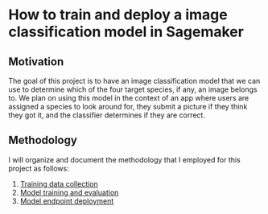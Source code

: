 # How to train and deploy a image classification model in Sagemaker

## Motivation

The goal of this project is to have an image classification model that we can use to determine which of the four target species, if any, an image belongs to. We plan on using this model in the context of an app where users are assigned a species to look around for, they submit a picture if they think they got it, and the classifier determines if they are correct.

## Methodology

I will organize and document the methodology that I employed for this project as follows:

1. [Training data collection](how-to-train-and-deploy-a-image-classification-model-in-sagemaker/training-data-collection.md)
2. [Model training and evaluation](how-to-train-and-deploy-a-image-classification-model-in-sagemaker/model-training-and-evaluation.md)
3. [Model endpoint deployment](how-to-train-and-deploy-a-image-classification-model-in-sagemaker/model-endpoint-deployment.md)

